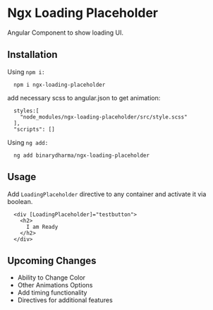 # Ngx Loading Placeholder

Angular Component to show loading UI.

## Installation

Using `npm i:`

```
  npm i ngx-loading-placeholder
```

add necessary scss to angular.json to get animation:

```
  styles:[
    "node_modules/ngx-loading-placeholder/src/style.scss"
  ],
  "scripts": []
```

Using `ng add:`

```
  ng add binarydharma/ngx-loading-placeholder
```

## Usage

Add `LoadingPlaceholder` directive to any container and activate it via boolean.

```
  <div [LoadingPlaceholder]="testbutton">
    <h2>
      I am Ready
    </h2>
  </div>
```

## Upcoming Changes
- Ability to Change Color
- Other Animations Options
- Add timing functionality
- Directives for additional features

<!-- Run `ng generate component component-name --project ngx-loading-placeholder` to generate a new component. You can also use `ng generate directive|pipe|service|class|guard|interface|enum|module --project ngx-loading-placeholder`.
> Note: Don't forget to add `--project ngx-loading-placeholder` or else it will be added to the default project in your `angular.json` file. 

## Build

Run `ng build ngx-loading-placeholder` to build the project. The build artifacts will be stored in the `dist/` directory.

## Publishing

After building your library with `ng build ngx-loading-placeholder`, go to the dist folder `cd dist/ngx-loading-placeholder` and run `npm publish`.

## Running unit tests

Run `ng test ngx-loading-placeholder` to execute the unit tests via [Karma](https://karma-runner.github.io).

## Further help

To get more help on the Angular CLI use `ng help` or go check out the [Angular CLI Overview and Command Reference](https://angular.io/cli) page. -->
